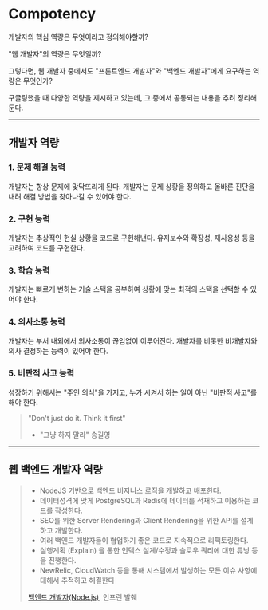 # Compotency

개발자의 핵심 역량은 무엇이라고 정의해야할까?

"웹 개발자"의 역량은 무엇일까?

그렇다면, 웹 개발자 중에서도 "프론트엔드 개발자"와 "백엔드 개발자"에게 요구하는 역량은 무엇인가?

구글링했을 때 다양한 역량을 제시하고 있는데, 그 중에서 공통되는 내용을 추려 정리해둔다.

---

## 개발자 역량

### 1. 문제 해결 능력

개발자는 항상 문제에 맞닥뜨리게 된다. 개발자는 문제 상황을 정의하고 올바른 진단을 내려 해결 방법을 찾아나갈 수 있어야 한다.

### 2. 구현 능력

개발자는 추상적인 현실 상황을 코드로 구현해낸다. 유지보수와 확장성, 재사용성 등을 고려하여 코드를 구현한다.

### 3. 학습 능력

개발자는 빠르게 변하는 기술 스택을 공부하여 상황에 맞는 최적의 스택을 선택할 수 있어야 한다.

### 4. 의사소통 능력

개발자는 부서 내외에서 의사소통이 끊임없이 이루어진다. 개발자를 비롯한 비개발자와 의사 결정하는 능력이 있어야 한다.

### 5. 비판적 사고 능력

성장하기 위해서는 "주인 의식"을 가지고, 누가 시켜서 하는 일이 아닌 "비판적 사고"를 해야 한다.

> "Don't just do it. Think it first"
>
> - "그냥 하지 말라" 송길영

---

## 웹 백엔드 개발자 역량

> - NodeJS 기반으로 백엔드 비지니스 로직을 개발하고 배포한다.
> - 데이터성격에 맞게 PostgreSQL과 Redis에 데이터를 적재하고 이용하는 코드를 작성한다.
> - SEO를 위한 Server Rendering과 Client Rendering을 위한 API를 설계하고 개발한다.
> - 여러 백엔드 개발자들이 협업하기 좋은 코드로 지속적으로 리팩토링한다.
> - 실행계획 (Explain) 을 통한 인덱스 설계/수정과 슬로우 쿼리에 대한 튜닝 등을 진행한다.
> - NewRelic, CloudWatch 등을 통해 시스템에서 발생하는 모든 이슈 사항에 대해서 추적하고 해결한다
>
> [백엔드 개발자(Node.js)](https://www.inflearn.com/pages/introduce-backend-developer), 인프런 발췌
